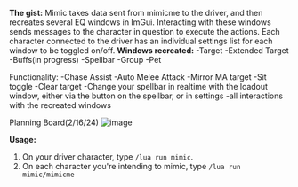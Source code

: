 **The gist:**
	Mimic takes data sent from mimicme to the driver, and then recreates several EQ windows in ImGui. Interacting with these windows sends messages to the character in question to execute the actions.
	Each character connected to the driver has an individual settings list for each window to be toggled on/off.
**Windows recreated:**
-Target 
-Extended Target 
-Buffs(in progress)
-Spellbar
-Group 
-Pet

Functionality:
-Chase Assist
-Auto Melee Attack
-Mirror MA target
-Sit toggle
-Clear target
-Change your spellbar in realtime with the loadout window, either via the button on the spellbar, or in settings
-all interactions with the recreated windows

Planning Board(2/16/24)
![image](https://github.com/Voidless22/mimic/assets/79501102/63e977df-bc3a-4fcf-8e90-509c35eda452)

      
**Usage:**
1) On your driver character, type ``/lua run mimic``.
2) On each character you're intending to mimic, type ``/lua run mimic/mimicme``
